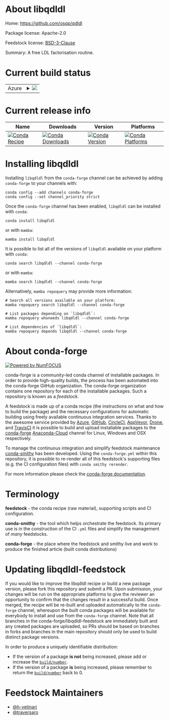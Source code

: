 About libqdldl
==============

Home: https://github.com/osqp/qdldl

Package license: Apache-2.0

Feedstock license: [BSD-3-Clause](https://github.com/conda-forge/libqdldl-feedstock/blob/main/LICENSE.txt)

Summary: A free LDL factorisation routine.

Current build status
====================


<table>
    
  <tr>
    <td>Azure</td>
    <td>
      <details>
        <summary>
          <a href="https://dev.azure.com/conda-forge/feedstock-builds/_build/latest?definitionId=13005&branchName=main">
            <img src="https://dev.azure.com/conda-forge/feedstock-builds/_apis/build/status/libqdldl-feedstock?branchName=main">
          </a>
        </summary>
        <table>
          <thead><tr><th>Variant</th><th>Status</th></tr></thead>
          <tbody><tr>
              <td>linux_64</td>
              <td>
                <a href="https://dev.azure.com/conda-forge/feedstock-builds/_build/latest?definitionId=13005&branchName=main">
                  <img src="https://dev.azure.com/conda-forge/feedstock-builds/_apis/build/status/libqdldl-feedstock?branchName=main&jobName=linux&configuration=linux_64_" alt="variant">
                </a>
              </td>
            </tr><tr>
              <td>osx_64</td>
              <td>
                <a href="https://dev.azure.com/conda-forge/feedstock-builds/_build/latest?definitionId=13005&branchName=main">
                  <img src="https://dev.azure.com/conda-forge/feedstock-builds/_apis/build/status/libqdldl-feedstock?branchName=main&jobName=osx&configuration=osx_64_" alt="variant">
                </a>
              </td>
            </tr><tr>
              <td>osx_arm64</td>
              <td>
                <a href="https://dev.azure.com/conda-forge/feedstock-builds/_build/latest?definitionId=13005&branchName=main">
                  <img src="https://dev.azure.com/conda-forge/feedstock-builds/_apis/build/status/libqdldl-feedstock?branchName=main&jobName=osx&configuration=osx_arm64_" alt="variant">
                </a>
              </td>
            </tr><tr>
              <td>win_64</td>
              <td>
                <a href="https://dev.azure.com/conda-forge/feedstock-builds/_build/latest?definitionId=13005&branchName=main">
                  <img src="https://dev.azure.com/conda-forge/feedstock-builds/_apis/build/status/libqdldl-feedstock?branchName=main&jobName=win&configuration=win_64_" alt="variant">
                </a>
              </td>
            </tr>
          </tbody>
        </table>
      </details>
    </td>
  </tr>
</table>

Current release info
====================

| Name | Downloads | Version | Platforms |
| --- | --- | --- | --- |
| [![Conda Recipe](https://img.shields.io/badge/recipe-libqdldl-green.svg)](https://anaconda.org/conda-forge/libqdldl) | [![Conda Downloads](https://img.shields.io/conda/dn/conda-forge/libqdldl.svg)](https://anaconda.org/conda-forge/libqdldl) | [![Conda Version](https://img.shields.io/conda/vn/conda-forge/libqdldl.svg)](https://anaconda.org/conda-forge/libqdldl) | [![Conda Platforms](https://img.shields.io/conda/pn/conda-forge/libqdldl.svg)](https://anaconda.org/conda-forge/libqdldl) |

Installing libqdldl
===================

Installing `libqdldl` from the `conda-forge` channel can be achieved by adding `conda-forge` to your channels with:

```
conda config --add channels conda-forge
conda config --set channel_priority strict
```

Once the `conda-forge` channel has been enabled, `libqdldl` can be installed with `conda`:

```
conda install libqdldl
```

or with `mamba`:

```
mamba install libqdldl
```

It is possible to list all of the versions of `libqdldl` available on your platform with `conda`:

```
conda search libqdldl --channel conda-forge
```

or with `mamba`:

```
mamba search libqdldl --channel conda-forge
```

Alternatively, `mamba repoquery` may provide more information:

```
# Search all versions available on your platform:
mamba repoquery search libqdldl --channel conda-forge

# List packages depending on `libqdldl`:
mamba repoquery whoneeds libqdldl --channel conda-forge

# List dependencies of `libqdldl`:
mamba repoquery depends libqdldl --channel conda-forge
```


About conda-forge
=================

[![Powered by
NumFOCUS](https://img.shields.io/badge/powered%20by-NumFOCUS-orange.svg?style=flat&colorA=E1523D&colorB=007D8A)](https://numfocus.org)

conda-forge is a community-led conda channel of installable packages.
In order to provide high-quality builds, the process has been automated into the
conda-forge GitHub organization. The conda-forge organization contains one repository
for each of the installable packages. Such a repository is known as a *feedstock*.

A feedstock is made up of a conda recipe (the instructions on what and how to build
the package) and the necessary configurations for automatic building using freely
available continuous integration services. Thanks to the awesome service provided by
[Azure](https://azure.microsoft.com/en-us/services/devops/), [GitHub](https://github.com/),
[CircleCI](https://circleci.com/), [AppVeyor](https://www.appveyor.com/),
[Drone](https://cloud.drone.io/welcome), and [TravisCI](https://travis-ci.com/)
it is possible to build and upload installable packages to the
[conda-forge](https://anaconda.org/conda-forge) [Anaconda-Cloud](https://anaconda.org/)
channel for Linux, Windows and OSX respectively.

To manage the continuous integration and simplify feedstock maintenance
[conda-smithy](https://github.com/conda-forge/conda-smithy) has been developed.
Using the ``conda-forge.yml`` within this repository, it is possible to re-render all of
this feedstock's supporting files (e.g. the CI configuration files) with ``conda smithy rerender``.

For more information please check the [conda-forge documentation](https://conda-forge.org/docs/).

Terminology
===========

**feedstock** - the conda recipe (raw material), supporting scripts and CI configuration.

**conda-smithy** - the tool which helps orchestrate the feedstock.
                   Its primary use is in the construction of the CI ``.yml`` files
                   and simplify the management of *many* feedstocks.

**conda-forge** - the place where the feedstock and smithy live and work to
                  produce the finished article (built conda distributions)


Updating libqdldl-feedstock
===========================

If you would like to improve the libqdldl recipe or build a new
package version, please fork this repository and submit a PR. Upon submission,
your changes will be run on the appropriate platforms to give the reviewer an
opportunity to confirm that the changes result in a successful build. Once
merged, the recipe will be re-built and uploaded automatically to the
`conda-forge` channel, whereupon the built conda packages will be available for
everybody to install and use from the `conda-forge` channel.
Note that all branches in the conda-forge/libqdldl-feedstock are
immediately built and any created packages are uploaded, so PRs should be based
on branches in forks and branches in the main repository should only be used to
build distinct package versions.

In order to produce a uniquely identifiable distribution:
 * If the version of a package **is not** being increased, please add or increase
   the [``build/number``](https://docs.conda.io/projects/conda-build/en/latest/resources/define-metadata.html#build-number-and-string).
 * If the version of a package **is** being increased, please remember to return
   the [``build/number``](https://docs.conda.io/projects/conda-build/en/latest/resources/define-metadata.html#build-number-and-string)
   back to 0.

Feedstock Maintainers
=====================

* [@h-vetinari](https://github.com/h-vetinari/)
* [@traversaro](https://github.com/traversaro/)


